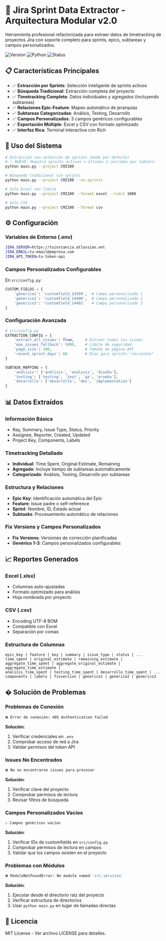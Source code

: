 # 🎯 Jira Sprint Data Extractor - Arquitectura Modular v2.0

Herramienta profesional refactorizada para extraer datos de timetracking de proyectos Jira con soporte completo para sprints, epics, subtareas y campos personalizados.

![Version](https://img.shields.io/badge/version-2.0-blue) ![Python](https://img.shields.io/badge/python-3.11+-green) ![Status](https://img.shields.io/badge/status-refactored-brightgreen)

## 📋 Características Principales

- ✅ **Extracción por Sprints**: Selección inteligente de sprints activos
- ✅ **Búsqueda Tradicional**: Extracción completa del proyecto  
- ✅ **Timetracking Completo**: Datos individuales y agregados (incluyendo subtareas)
- ✅ **Relaciones Epic-Feature**: Mapeo automático de jerarquías
- ✅ **Subtareas Categorizadas**: Análisis, Testing, Desarrollo
- ✅ **Campos Personalizados**: 3 campos genéricos configurables
- ✅ **Exportación Múltiple**: Excel y CSV con formato optimizado
- ✅ **Interfaz Rica**: Terminal interactiva con Rich


## 🚀 Uso del Sistema

```bash
# Extracción con selección de sprints (modo por defecto)
# ✨ NUEVO: Muestra sprints activos + últimos 2 cerrados por tablero
python main.py --project CMZ100

# Búsqueda tradicional sin sprints
python main.py --project CMZ100 --no-sprints

# Solo Excel con límite
python main.py --project CMZ100 --format excel --limit 1000

# Solo CSV
python main.py --project CMZ100 --format csv
```

## ⚙️ Configuración

### Variables de Entorno (.env)
```bash
JIRA_SERVER=https://tuinstancia.atlassian.net
JIRA_EMAIL=tu-email@empresa.com
JIRA_API_TOKEN=tu-token-api
```

### Campos Personalizados Configurables
En `src/config.py`:
```python
CUSTOM_FIELDS = {
    'generico1': 'customfield_14399',  # Campo personalizado 1
    'generico2': 'customfield_14400',  # Campo personalizado 2  
    'generico3': 'customfield_14401'   # Campo personalizado 3
}
```

### Configuración Avanzada
```python
# src/config.py
EXTRACTION_CONFIG = {
    'extract_all_issues': True,     # Extraer todos los issues
    'max_issues_fallback': 5000,    # Límite de seguridad
    'page_size': 100,               # Tamaño de página API
    'recent_sprint_days': 60        # Días para sprints "recientes"
}

SUBTASK_MAPPING = {
    'análisis': ['análisis', 'analysis', 'diseño'],
    'testing': ['testing', 'test', 'qa', 'prueba'],
    'desarrollo': ['desarrollo', 'dev', 'implementation']
}
```

## 📊 Datos Extraídos

### Información Básica
- Key, Summary, Issue Type, Status, Priority
- Assignee, Reporter, Created, Updated
- Project Key, Components, Labels

### Timetracking Detallado
- **Individual**: Time Spent, Original Estimate, Remaining  
- **Agregado**: Incluye tiempo de subtareas automáticamente
- **Categorizado**: Análisis, Testing, Desarrollo por subtareas

### Estructura y Relaciones
- **Epic Key**: Identificación automática del Epic
- **Feature**: Issue padre o self-reference
- **Sprint**: Nombre, ID, Estado actual
- **Subtasks**: Procesamiento automático de relaciones

### Fix Versions y Campos Personalizados
- **Fix Versions**: Versiones de corrección planificadas
- **Genérico 1-3**: Campos personalizados configurables

## 📈 Reportes Generados

### Excel (.xlsx)
- Columnas auto-ajustadas
- Formato optimizado para análisis
- Hoja nombrada por proyecto

### CSV (.csv) 
- Encoding UTF-8 BOM
- Compatible con Excel
- Separación por comas

### Estructura de Columnas
```
epic_key | feature | key | summary | issue_type | status | ...
time_spent | original_estimate | remaining_estimate | 
aggregate_time_spent | aggregate_original_estimate | aggregate_time_estimate |
analisis_time_spent | testing_time_spent | desarrollo_time_spent | ...
components | labels | fixversion | generico1 | generico2 | generico3
```

## � Solución de Problemas

### Problemas de Conexión
```bash
❌ Error de conexión: 401 Authentication failed
```
**Solución**: 
1. Verificar credenciales en `.env`
2. Comprobar acceso de red a Jira
3. Validar permisos del token API

### Issues No Encontrados
```bash
❌ No se encontraron issues para procesar
```
**Solución**:
1. Verificar clave del proyecto
2. Comprobar permisos de lectura
3. Revisar filtros de búsqueda

### Campos Personalizados Vacíos
```bash
⚠️ Campos genéricos vacíos
```
**Solución**:
1. Verificar IDs de customfields en `src/config.py`
2. Comprobar permisos de lectura en campos
3. Validar que los campos existen en el proyecto

### Problemas con Módulos
```bash
❌ ModuleNotFoundError: No module named 'src.services'
```
**Solución**:
1. Ejecutar desde el directorio raíz del proyecto
2. Verificar estructura de directorios
3. Usar `python main.py` en lugar de llamadas directas

## 📄 Licencia

MIT License - Ver archivo LICENSE para detalles.
